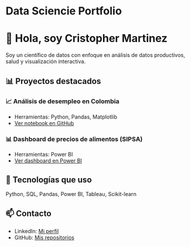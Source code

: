# Data Sciencie Portfolio

# 👋 Hola, soy Cristopher Martinez
Soy un científico de datos con enfoque en análisis de datos productivos, salud y visualización interactiva.

## 📊 Proyectos destacados

### 📈 Análisis de desempleo en Colombia
- Herramientas: Python, Pandas, Matplotlib
- [Ver notebook en GitHub](https://github.com/usuario/proyecto1)

### 📊 Dashboard de precios de alimentos (SIPSA)
- Herramientas: Power BI
- [Ver dashboard en Power BI](https://app.powerbi.com/view?id=...)

## 🧰 Tecnologías que uso
Python, SQL, Pandas, Power BI, Tableau, Scikit-learn

## 📫 Contacto
- LinkedIn: [Mi perfil](https://linkedin.com/in/tuusuario)
- GitHub: [Mis repositorios](https://github.com/tuusuario)
